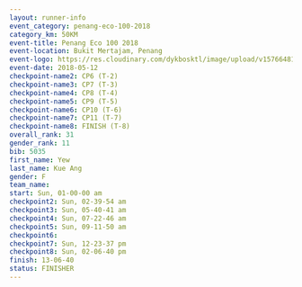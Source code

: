 ```yaml
--- 
layout: runner-info 
event_category: penang-eco-100-2018 
category_km: 50KM 
event-title: Penang Eco 100 2018 
event-location: Bukit Mertajam, Penang 
event-logo: https://res.cloudinary.com/dykbosktl/image/upload/v1576648106/Logo/Logo_lovxhg.jpg 
event-date: 2018-05-12 
checkpoint-name2: CP6 (T-2) 
checkpoint-name3: CP7 (T-3) 
checkpoint-name4: CP8 (T-4) 
checkpoint-name5: CP9 (T-5) 
checkpoint-name6: CP10 (T-6) 
checkpoint-name7: CP11 (T-7) 
checkpoint-name8: FINISH (T-8) 
overall_rank: 31
gender_rank: 11
bib: 5035
first_name: Yew
last_name: Kue Ang
gender: F
team_name: 
start: Sun, 01-00-00 am
checkpoint2: Sun, 02-39-54 am
checkpoint3: Sun, 05-40-41 am
checkpoint4: Sun, 07-22-46 am
checkpoint5: Sun, 09-11-50 am
checkpoint6: 
checkpoint7: Sun, 12-23-37 pm
checkpoint8: Sun, 02-06-40 pm
finish: 13-06-40
status: FINISHER
--- 
```

